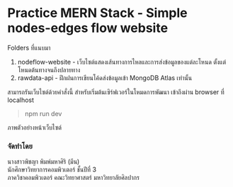 # Practice MERN Stack - Simple nodes-edges flow website
Folders ที่แนบมา
1) nodeflow-website - เว็บไซต์แสดงเส้นทางการไหลและการส่งข้อมูลของแต่ละโหนด ตั้งแต่โหนดต้นทางจนถึงปลายทาง <br>
2) rawdata-api - ฝึกฝนการเขียนโค้ดส่งข้อมูลเข้า MongoDB Atlas เท่านั้น

สามารถรันเว็บไซต์ด้วยคำสั่งนี้ สำหรับเริ่มต้นเซิร์ฟเวอร์ในโหมดการพัฒนา เข้าถึงผ่าน browser ที่ localhost
>npm run dev

ภาพตัวอย่างหน้าเว็บไซต์

### จัดทำโดย
นางสาวพิชญา พิมพ์มหาศิริ (มีน) <br>
นักศึกษาวิทยาการคอมพิวเตอร์ ชั้นปีที่ 3 <br>
ภาควิชาคอมพิวเตอร์ คณะวิทยาศาสตร์ มหาวิทยาลัยศิลปากร
